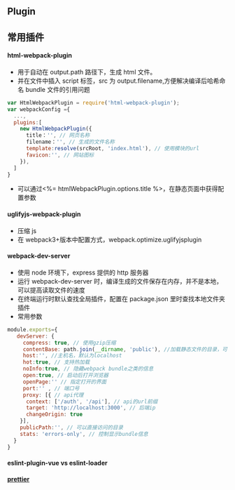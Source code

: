 <!--
 * @Author: your name
 * @Date: 2020-03-04 09:36:25
 * @LastEditTime: 2020-03-18 15:06:28
 * @LastEditors: Please set LastEditors
 * @Description: In User Settings Edit
 * @FilePath: \vue-note\Webpack\plugins.md
 -->

## Plugin

## 常用插件

#### html-webpack-plugin

- 用于自动在 output.path 路径下，生成 html 文件。
- 并在文件中插入 script 标签，src 为 output.filename,方便解决编译后哈希命名 bundle 文件的引用问题

```javascript
var HtmlWebpackPlugin = require('html-webpack-plugin');
var webpackConfig ={
  ...,
  plugins:[
    new HtmlWebpackPlugin({
      title：'', // 网页名称
      filename：'', // 生成的文件名称
      template:resolve(srcRoot, 'index.html'), // 使用模块的url
      favicon:'', // 网站图标
    }),
  ]
}
```

- 可以通过<%= htmlWebpackPlugin.options.title %>，在静态页面中获得配置参数

#### uglifyjs-webpack-plugin

- 压缩 js
- 在 webpack3+版本中配置方式，webpack.optimize.uglifyjsplugin

#### webpack-dev-server

- 使用 node 环境下，express 提供的 http 服务器
- 运行 webpack-dev-server 时，编译生成的文件保存在内存，并不是本地，可以提高读取文件的速度
- 在终端运行时默认查找全局插件，配置在 package.json 里时查找本地文件夹插件
- 常用参数

```javascript
module.exports={
   devServer: {
     compress: true, // 使用gzip压缩
     contentBase: path.join(__dirname, 'public'), //加载静态文件的目录，可以配置为数组
     host:'', //主机名，默认为localhost
     hot:true, // 支持热加载
     noInfo:true, // 隐藏webpack bundle之类的信息
     open:true, // 启动后打开浏览器
     openPage:'' // 指定打开的界面
     port:'' , // 端口号
     proxy: [{ // api代理
      context: ['/auth', '/api'], // api的url前缀
      target: 'http://localhost:3000', // 后端ip
      changeOrigin: true
    }],
    publicPath:'', // 可以直接访问的目录
    stats: 'errors-only', // 控制显示bundle信息
  }
}
```

#### eslint-plugin-vue vs eslint-loader

#### [prettier](https://github.com/prettier/eslint-config-prettier)
